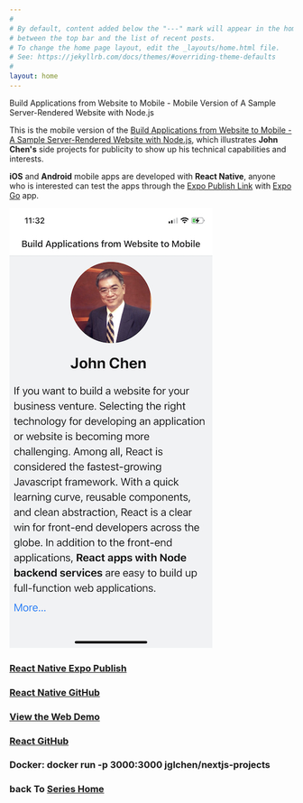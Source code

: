 ```yaml
---
#
# By default, content added below the "---" mark will appear in the home page
# between the top bar and the list of recent posts.
# To change the home page layout, edit the _layouts/home.html file.
# See: https://jekyllrb.com/docs/themes/#overriding-theme-defaults
#
layout: home
---
```

Build Applications from Website to Mobile - Mobile Version of A Sample Server-Rendered Website with Node.js

This is the mobile version of the [Build Applications from Website to Mobile - A Sample Server-Rendered Website with Node.js](https://nextjs-projects-wheat.vercel.app/), which illustrates **John Chen's** side projects for publicity to show up his technical capabilities and interests.

**iOS** and **Android** mobile apps are developed with **React Native**, anyone who is interested can test the apps through the [Expo Publish Link](https://exp.host/@jglchen/nextjs-projects) with [Expo Go](https://expo.dev/client) app.

![react-native-nextjs-projects-screenshot](/images/react-native-nextjs-projects-screenshot.png)

### [React Native Expo Publish](https://expo.dev/@jglchen/nextjs-projects)
### [React Native GitHub](https://github.com/jglchen/react-native-nextjs-projects)
### [View the Web Demo](https://nextjs-projects-wheat.vercel.app/)
### [React GitHub](https://github.com/jglchen/nextjs-projects)
### Docker: docker run -p 3000:3000 jglchen/nextjs-projects
### back To [Series Home](https://jglchen.github.io/)
